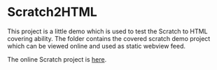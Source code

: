 # Scratch2HTML

This project is a little demo which is used to test the Scratch to HTML covering ability. The folder contains the covered scratch demo project which can be viewed online and used as static webview feed. 

The online Scratch project is [here](https://scratch.mit.edu/projects/362407514/).